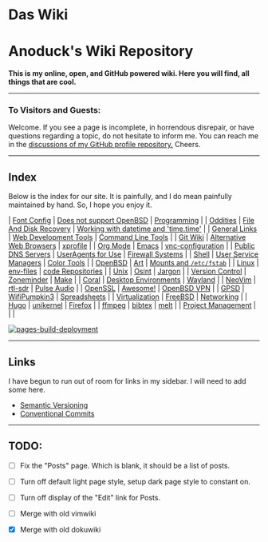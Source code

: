 # Das Wiki

# Anoduck's Wiki Repository

__This is my online, open, and GitHub powered wiki. Here you will find, all things that are cool.__

-----

### To Visitors and Guests:

Welcome. If you see a page is incomplete, in horrendous disrepair, or have questions regarding a topic, do not hesitate to inform me. You
can reach me in the [discussions of my GitHub profile repository.](https://github.com/anoduck) Cheers.

-----

## Index

Below is the index for our site. It is painfully, and I do mean painfully maintained by hand. So, I hope you enjoy it.

| [Font Config](font_config)       | [Does not support OpenBSD](unsupported_for_OpenBSD) | [Programming](programming)                                 |
| [Oddities](oddities)             | [File And Disk Recovery](file_disk-recovery)        | [Working with datetime and 'time.time'](datetime_timetime) |
| [General Links](links)           | [Web Development Tools](web_dev_tools)              | [Command Line Tools](command_line_tools)                   |
| [Git Wiki](git-wiki-skeleton)    | [Alternative Web Browsers](web_browsers)            | [xprofile](xprofile)                                       |
| [Org Mode](orgmode)              | [Emacs](emacs)                                      | [vnc-configuration](vnc)                                   |
| [Public DNS Servers](dns)        | [UserAgents for Use](useragent)                     | [Firewall Systems](firewall)                               |
| [Shell](shell)                   | [User Service Managers](service_managers)           | [Color Tools](color_tools)                                 |
| [OpenBSD](openbsd)               | [Art](art)                                          | [Mounts and `/etc/fstab`](mount_fstab)                     |
| [Linux](linux)                   | [env-files](env-files)                              | [code Repositories](repos)                                 |
| [Unix](unix)                     | [Osint](osint)                                      | [Jargon](jargon)                                           |
| [Version Control](versioning)    | [Zoneminder](zoneminder)                            | [Make](make)                                               |
| [Coral](google-coral)            | [Desktop Environments](Desktops)                    | [Wayland](wayland)                                         |
| [NeoVim](nvim)                   | [rtl-sdr](rtl-sdr)                                  | [Pulse Audio](pulse)                                       |
| [OpenSSL](openssl)               | [Awesome!](awesome)                                 | [OpenBSD VPN](open-openvpn)                                |
| [GPSD](gpsd)                     | [WifiPumpkin3](wp3)                                 | [Spreadsheets](spreadsheet)                                |
| [Virtualization](virtualization) | [FreeBSD](freebsd)                                  | [Networking](networking)                                   |
| [Hugo](hugo)                     | [unikernel](unikernel)                              | [Firefox](firefox)                                         |
| [ffmpeg](ffmpeg)                 | [bibtex](bibtex)                                    | [melt](melt)                                               |
| [Project Management](projman)    |                                                     |                                                            |

[![pages-build-deployment](https://github.com/anoduck/wiki/actions/workflows/pages/pages-build-deployment/badge.svg)](https://github.com/anoduck/wiki/actions/workflows/pages/pages-build-deployment)

-----

## Links

I have begun to run out of room for links in my sidebar. I will need to add some here.

- [Semantic Versioning](https://semver.org)
- [Conventional Commits](https://www.conventionalcommits.org/)

-----

## TODO:

- [ ] Fix the "Posts" page. Which is blank, it should be a list of posts.
- [ ] Turn off default light page style, setup dark page style to constant on.
- [ ] Turn off display of the "Edit" link for Posts.
- [ ] Merge with old vimwiki
- [x] Merge with old dokuwiki

